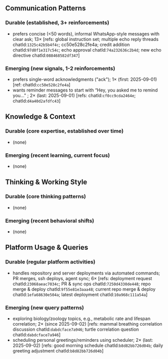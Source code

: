 ## Communication Patterns
### Durable (established, 3+ reinforcements)
- prefers concise (<50 words), informal WhatsApp-style messages with clear ask; 13× [refs: global instruction set; multiple echo reply threads chatId:`1325c42b5b4f4c`; cc50e528c2fe4a; credit addition chatId:`97d0f1e317c54c`; echo approval chatId:`74a232636c2b4d`; new echo directive chatId:`088468582df347`]

### Emerging (new signals, 1-2 reinforcements)
- prefers single-word acknowledgments ("ack"); 1× (first: 2025-09-01) [ref: chatId:`cc50e528c2fe4a`]
- wants reminder messages to start with “Hey, you asked me to remind you...” ; 2× (last: 2025-09-01) [refs: chatId:`cf0cc9cda2464e`; chatId:`d4a40d2afdfc43`]

## Knowledge & Context
### Durable (core expertise, established over time)
- (none)

### Emerging (recent learning, current focus)
- (none)

## Thinking & Working Style
### Durable (core thinking patterns)
- (none)

### Emerging (recent behavioral shifts)
- (none)

## Platform Usage & Queries
### Durable (regular platform activities)
- handles repository and server deployments via automated commands; PR merges, ssh deploys, agent sync; 6× [refs: deployment request chatId:`23068aeac7034c`; PR & sync ops chatId:`7250d4330de448`; repo merge & deploy chatId:`9f55e81e3aaa48`; current repo merge & deploy chatId:`1efa68630e504a`; latest deployment chatId:`10a968c111a54a`]

### Emerging (new query patterns)
- exploring biology/zoology topics, e.g., metabolic rate and lifespan correlation; 2× (since 2025-09-02) [refs: mammal breathing correlation discussion chatId:`dabdcface7a946`; turtle correlation question chatId:`dabdcface7a946`]
- scheduling personal greetings/reminders using scheduler; 2× (last: 2025-09-02) [refs: good morning schedule chatId:`b8d82bb726d04b`; daily greeting adjustment chatId:`b8d82bb726d04b`]